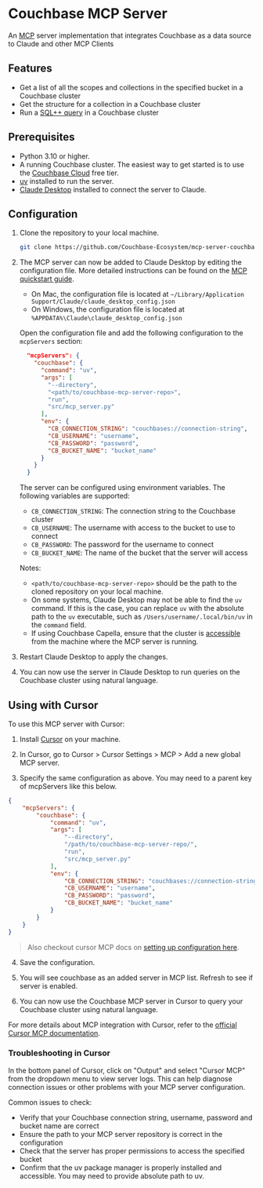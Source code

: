 # Couchbase MCP Server

An [MCP](https://modelcontextprotocol.io/) server implementation that integrates Couchbase as a data source to Claude and other MCP Clients

## Features

- Get a list of all the scopes and collections in the specified bucket in a Couchbase cluster
- Get the structure for a collection in a Couchbase cluster
- Run a [SQL++ query](https://www.couchbase.com/sqlplusplus/) in a Couchbase cluster

## Prerequisites

- Python 3.10 or higher.
- A running Couchbase cluster. The easiest way to get started is to use the [Couchbase Cloud](https://www.couchbase.com/products/cloud) free tier.
- [uv](https://docs.astral.sh/uv/) installed to run the server.
- [Claude Desktop](https://claude.ai/download) installed to connect the server to Claude.

## Configuration

1. Clone the repository to your local machine.

   ```bash
   git clone https://github.com/Couchbase-Ecosystem/mcp-server-couchbase.git
   ```

2. The MCP server can now be added to Claude Desktop by editing the configuration file. More detailed instructions can be found on the [MCP quickstart guide](https://modelcontextprotocol.io/quickstart/user).

   - On Mac, the configuration file is located at `~/Library/Application Support/Claude/claude_desktop_config.json`
   - On Windows, the configuration file is located at `%APPDATA%\Claude\claude_desktop_config.json`

   Open the configuration file and add the following configuration to the `mcpServers` section:

   ```json
     "mcpServers": {
       "couchbase": {
         "command": "uv",
         "args": [
           "--directory",
           "<path/to/couchbase-mcp-server-repo>",
           "run",
           "src/mcp_server.py"
         ],
         "env": {
           "CB_CONNECTION_STRING": "couchbases://connection-string",
           "CB_USERNAME": "username",
           "CB_PASSWORD": "password",
           "CB_BUCKET_NAME": "bucket_name"
         }
       }
     }
   ```

   The server can be configured using environment variables. The following variables are supported:

   - `CB_CONNECTION_STRING`: The connection string to the Couchbase cluster
   - `CB_USERNAME`: The username with access to the bucket to use to connect
   - `CB_PASSWORD`: The password for the username to connect
   - `CB_BUCKET_NAME`: The name of the bucket that the server will access

   Notes:

   - `<path/to/couchbase-mcp-server-repo>` should be the path to the cloned repository on your local machine.
   - On some systems, Claude Desktop may not be able to find the `uv` command. If this is the case, you can replace `uv` with the absolute path to the `uv` executable, such as `/Users/username/.local/bin/uv` in the `command` field.
   - If using Couchbase Capella, ensure that the cluster is [accessible](https://docs.couchbase.com/cloud/clusters/allow-ip-address.html) from the machine where the MCP server is running.

3. Restart Claude Desktop to apply the changes.

4. You can now use the server in Claude Desktop to run queries on the Couchbase cluster using natural language.

## Using with Cursor

To use this MCP server with Cursor:

1. Install [Cursor](https://cursor.sh/) on your machine.

2. In Cursor, go to Cursor > Cursor Settings > MCP > Add a new global MCP server.

3. Specify the same configuration as above. You may need to a parent key of mcpServers like this below.
```json
{
    "mcpServers": {
        "couchbase": {
            "command": "uv",
            "args": [
                "--directory",
                "/path/to/couchbase-mcp-server-repo/",
                "run",
                "src/mcp_server.py"
            ],
            "env": {
                "CB_CONNECTION_STRING": "couchbases://connection-string",
                "CB_USERNAME": "username",
                "CB_PASSWORD": "password",
                "CB_BUCKET_NAME": "bucket_name"
            }
        }
    }
}
```
> Also checkout cursor MCP docs on [setting up configuration here](https://docs.cursor.com/context/model-context-protocol#configuring-mcp-servers).

4. Save the configuration.

5. You will see couchbase as an added server in MCP list. Refresh to see if server is enabled.

6. You can now use the Couchbase MCP server in Cursor to query your Couchbase cluster using natural language.

For more details about MCP integration with Cursor, refer to the [official Cursor MCP documentation](https://docs.cursor.sh/ai-features/mcp-model-context-protocol).

### Troubleshooting in Cursor

In the bottom panel of Cursor, click on "Output" and select "Cursor MCP" from the dropdown menu to view server logs. This can help diagnose connection issues or other problems with your MCP server configuration.

Common issues to check:
- Verify that your Couchbase connection string, username, password and bucket name are correct
- Ensure the path to your MCP server repository is correct in the configuration
- Check that the server has proper permissions to access the specified bucket
- Confirm that the uv package manager is properly installed and accessible. You may need to provide absolute path to uv.
